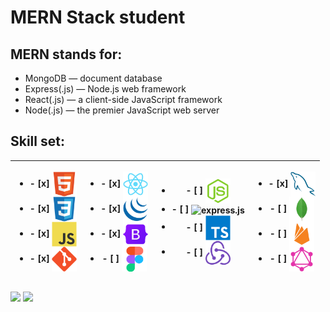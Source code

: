 <h1>MERN Stack student</h1>
<h2>MERN stands for:</h2>
<ul>
 <li><bold>M</bold>ongoDB — document database</li>
 <li>Express(.js) — Node.js web framework</li>
 <li>React(.js) — a client-side JavaScript framework</li>
 <li>Node(.js) — the premier JavaScript web server</li>
</ul>
<div>
<!--<img height="180em"  src="https://github-readme-stats.vercel.app/api?username=rodrigozegobia&theme=react&hide=c">
<img height="180em"  src="https://github-readme-stats.vercel.app/api/top-langs/?username=rodrigozegobia&theme=react&hide=c">-->
<h2>Skill set:</h2>
<table>
<thead>
<tr>
<th>
<ul>
<li> - [x] <img align="center" alt="HTML" height="40" width="40" src="https://raw.githubusercontent.com/devicons/devicon/master/icons/html5/html5-original.svg"></li>
<li> - [x] <img align="center" alt="CSS" height="40" width="40" src="https://raw.githubusercontent.com/devicons/devicon/master/icons/css3/css3-original.svg"></li>
<li> - [x] <img align="center" alt="javascript" height="40" width="40" src="https://raw.githubusercontent.com/devicons/devicon/master/icons/javascript/javascript-original.svg"></li>
<li> - [x] <img align="center" alt="git" height="40" width="40" src="https://raw.githubusercontent.com/devicons/devicon/1119b9f84c0290e0f0b38982099a2bd027a48bf1/icons/git/git-original.svg"></li>
 </ul>
</th>
 <th>
<ul>
 <li> - [x] <img align="center" alt="react" height="40" width="40" src="https://raw.githubusercontent.com/devicons/devicon/master/icons/react/react-original.svg"></li>
<li> - [x] <img align="center" alt="jquery" height="40" width="40" src="https://raw.githubusercontent.com/devicons/devicon/1119b9f84c0290e0f0b38982099a2bd027a48bf1/icons/jquery/jquery-original.svg"></li>
<li> - [x] <img align="center" alt="bootstrap" height="40" width="40" src="https://raw.githubusercontent.com/devicons/devicon/1119b9f84c0290e0f0b38982099a2bd027a48bf1/icons/bootstrap/bootstrap-original.svg"></li>
<li> - [ ] <img align="center" alt="figma" height="40" width="40" src="https://raw.githubusercontent.com/devicons/devicon/1119b9f84c0290e0f0b38982099a2bd027a48bf1/icons/figma/figma-original.svg"></li>
 </ul>
</th>
<th>
<ul>
<li> - [ ] <img align="center" alt="node.js" height="40" width="40" src="https://raw.githubusercontent.com/devicons/devicon/1119b9f84c0290e0f0b38982099a2bd027a48bf1/icons/nodejs/nodejs-original.svg"></li>
<li> - [ ] <img align="center" alt="express.js" height="40" width="40" src="https://camo.githubusercontent.com/1832c112a84c968134e982cb31d779a27c1923f65077b4f5368782e26de8c4e7/68747470733a2f2f69636f6e67722e616d2f64657669636f6e2f657870726573732d6f726967696e616c2e7376673f73697a653d31323826636f6c6f723d383363643239"></li>
<li> - [ ] <img align="center" alt="typescript" height="40" width="40" src="https://raw.githubusercontent.com/devicons/devicon/1119b9f84c0290e0f0b38982099a2bd027a48bf1/icons/typescript/typescript-original.svg"></li>
 <li> - [ ] <img align="center" alt="redux" height="40" width="40" src="https://raw.githubusercontent.com/devicons/devicon/1119b9f84c0290e0f0b38982099a2bd027a48bf1/icons/redux/redux-original.svg"></li>
 </ul>
</th>
<th>
<ul>
 <li> - [x] <img align="center" alt="mysql" height="40" width="40" src="https://raw.githubusercontent.com/devicons/devicon/1119b9f84c0290e0f0b38982099a2bd027a48bf1/icons/mysql/mysql-original.svg"></li>
<li> - [ ] <img align="center" alt="mongoDB" height="40" width="40" src="https://raw.githubusercontent.com/devicons/devicon/1119b9f84c0290e0f0b38982099a2bd027a48bf1/icons/mongodb/mongodb-original.svg"></li>
<li> - [ ] <img align="center" alt="firebase" height="40" width="40" src="https://raw.githubusercontent.com/devicons/devicon/1119b9f84c0290e0f0b38982099a2bd027a48bf1/icons/firebase/firebase-plain.svg"></li>
<li> - [ ] <img align="center" alt="graphql" height="40" width="40" src="https://raw.githubusercontent.com/devicons/devicon/1119b9f84c0290e0f0b38982099a2bd027a48bf1/icons/graphql/graphql-plain.svg"></li>
 </ul>
</th>
</thead>
</table>
<div>
<a href="https://www.linkedin.com/in/rodrigozegobia" rel="nofollow"><img src="https://camo.githubusercontent.com/c00f87aeebbec37f3ee0857cc4c20b21fefde8a96caf4744383ebfe44a47fe3f/68747470733a2f2f696d672e736869656c64732e696f2f62616467652f2d4c696e6b6564496e2d2532333030373742353f7374796c653d666f722d7468652d6261646765266c6f676f3d6c696e6b6564696e266c6f676f436f6c6f723d7768697465" data-canonical-src="https://img.shields.io/badge/-LinkedIn-%230077B5?style=for-the-badge&amp;logo=linkedin&amp;logoColor=white" style="max-width: 100%;"></a>
<a href="mailto:rodrigozegobia@gmail.com"><img src="https://camo.githubusercontent.com/927d6b3961fa048ff7303daf291cb5869dfa25018997cf8c1373c2f6a85b1458/68747470733a2f2f696d672e736869656c64732e696f2f62616467652f2d476d61696c2d2532333333333f7374796c653d666f722d7468652d6261646765266c6f676f3d676d61696c266c6f676f436f6c6f723d7768697465" data-canonical-src="https://img.shields.io/badge/-Gmail-%23333?style=for-the-badge&amp;logo=gmail&amp;logoColor=white" style="max-width: 100%;"></a>
</div>
</div>
